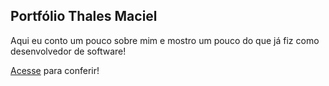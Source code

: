 ## Portfólio Thales Maciel

Aqui eu conto um pouco sobre mim e mostro um pouco do que já fiz como desenvolvedor de software!

[Acesse](https://portfolio-thalesmsm.vercel.app/) para conferir!
